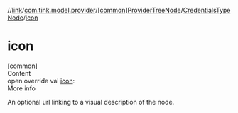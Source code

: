 //[link](../../../index.md)/[com.tink.model.provider](../../index.md)/[[common]ProviderTreeNode](../index.md)/[CredentialsTypeNode](index.md)/[icon](icon.md)



# icon  
[common]  
Content  
open override val [icon](icon.md): <ERROR CLASS>  
More info  


An optional url linking to a visual description of the node.

  



